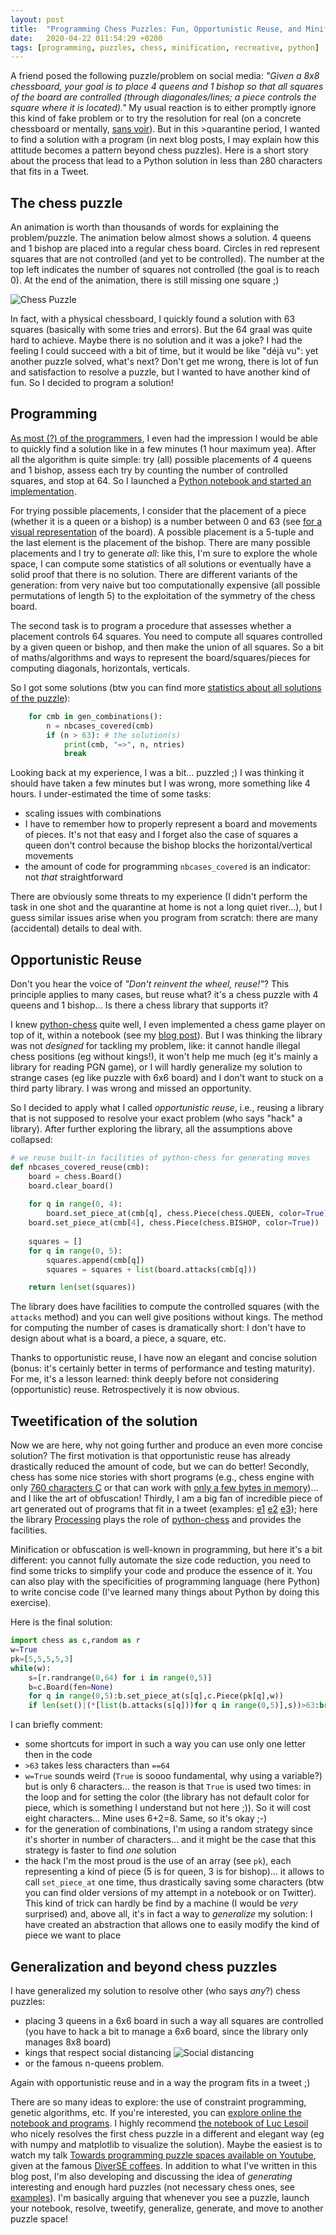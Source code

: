 ```yaml
---
layout: post
title:  "Programming Chess Puzzles: Fun, Opportunistic Reuse, and Minification"
date:   2020-04-22 011:54:29 +0200
tags: [programming, puzzles, chess, minification, recreative, python]
---
```


A friend posed the following puzzle/problem on social media: *"Given a 8x8 chessboard, your goal is to place 4 queens  and 1 bishop so that all squares of the board are controlled (through diagonales/lines; a piece controls the square where it is located)."* My usual reaction is to either promptly ignore this kind of fake problem or to try the resolution for real (on a concrete chessboard or mentally, [sans voir](https://en.wikipedia.org/wiki/Blindfold_chess)). But in this >quarantine period, I wanted to find a solution with a program (in next blog posts, I may explain how this attitude becomes a pattern beyond chess puzzles). Here is a short story about the process that lead to a Python solution in less than 280 characters that fits in a Tweet.

## The chess puzzle 

An animation is worth than thousands of words for explaining the problem/puzzle. The animation below almost shows a solution. 4 queens and 1 bishop are placed into a regular chess board. Circles in red represent squares that are not controlled (and yet to be controlled). The number at the top left indicates the number of squares not controlled (the goal is to reach 0). At the end of the animation, there is still missing one square ;) 



![Chess Puzzle](../assets/chesspuzzle.gif)

In fact, with a physical chessboard, I quickly found a solution with 63 squares (basically with some tries and errors). But the 64 graal was quite hard to achieve. Maybe there is no solution and it was a joke? I had the feeling I could succeed with a bit of time, but it would be like "déjà vu": yet another puzzle solved, what's next? Don't get me wrong, there is lot of fun and satisfaction to resolve a puzzle, but I wanted to have another kind of fun. So I decided to program a solution!   

## Programming 

[As most (?) of the programmers](https://en.wikipedia.org/wiki/Software_development_effort_estimation#Psychological_issues), I even had the impression I would be able to quickly find a solution like in a few minutes (1 hour maximum yea). After all the algorithm is quite simple: try (all) possible placements of 4 queens and 1 bishop, assess each try by counting the number of controlled squares, and stop at 64. So I launched a [Python notebook and started an implementation](https://github.com/acherm/progpuzzles/blob/master/ChessPuzzle.ipynb).  

For trying possible placements, I consider that the placement of a piece (whether it is a queen or a bishop) is a number between 0 and 63 (see [for a visual representation](https://www.chessprogramming.org/Efficient_Generation_of_Sliding_Piece_Attacks#Squares_and_Bitindex) of the board). A possible placement is a 5-tuple and the last element is the placement of the bishop. There are many possible placements and I try to generate *all*: like this, I'm sure to explore the whole space, I can compute some statistics of all solutions or eventually have a solid proof that there is no solution. There are different variants of the generation: from very naive but too computationally expensive (all possible permutations of length 5) to the exploitation of the symmetry of the chess board.   

The second task is to program a procedure that assesses whether a placement controls 64 squares. You need to compute all squares controlled by a given queen or bishop, and then make the union of all squares. So a bit of maths/algorithms and ways to represent the board/squares/pieces for computing diagonals, horizontals, verticals.

So I got some solutions (btw you can find more [statistics about all solutions of the puzzle](https://github.com/acherm/progpuzzles/blob/master/ChessPuzzle.ipynb)): 

```python
    for cmb in gen_combinations():
        n = nbcases_covered(cmb)
        if (n > 63): # the solution(s)
            print(cmb, "=>", n, ntries)
            break
```

Looking back at my experience, I was a bit... puzzled ;) I was thinking it should have taken a few minutes but I was wrong, more something like 4 hours. I under-estimated the time of some tasks:

* scaling issues with combinations
* I have to remember how to properly represent a board and movements of pieces. It's not that easy and I forget also the case of squares a queen don't control because the bishop blocks the horizontal/vertical movements
* the amount of code for programming `nbcases_covered` is an indicator: not *that* straightforward

There are obviously some threats to my experience (I didn't perform the task in one shot and the quarantine at home is not a long quiet river...), but I guess similar issues arise when you program from scratch: there are many (accidental) details to deal with. 

## Opportunistic Reuse

Don't you hear the voice of *"Don't reinvent the wheel, reuse!"*? This principle applies to many cases, but reuse what? it's a chess puzzle with 4 queens and 1 bishop... Is there a chess library that supports it?

I knew [python-chess](http://python-chess.readthedocs.io/) quite well, I even implemented a chess game player on top of it, within a notebook (see my [blog post](http://blog.mathieuacher.com/JupyterChess/)). But I was thinking the library was not *designed* for tackling my problem, like: it cannot handle illegal chess positions (eg without kings!), it won't help me much (eg it's mainly a library for reading PGN game), or I will hardly generalize my solution to strange cases (eg like puzzle with 6x6 board) and I don't want to stuck on a third party library. I was wrong and missed an opportunity. 

So I decided to apply what I called *opportunistic reuse*, i.e., reusing a library that is not supposed to resolve your exact problem (who says "hack" a library). After further exploring the library, all the assumptions above collapsed:

```python
# we reuse built-in facilities of python-chess for generating moves
def nbcases_covered_reuse(cmb):
    board = chess.Board() 
    board.clear_board()
  
    for q in range(0, 4):
        board.set_piece_at(cmb[q], chess.Piece(chess.QUEEN, color=True))
    board.set_piece_at(cmb[4], chess.Piece(chess.BISHOP, color=True))  
    
    squares = []
    for q in range(0, 5):
        squares.append(cmb[q])
        squares = squares + list(board.attacks(cmb[q]))

    return len(set(squares))
```

The library does have facilities to compute the controlled squares (with the `attacks` method) and you can well give positions without kings. The method for computing the number of cases is dramatically short: I don't have to design about what is a board, a piece, a square, etc. 

Thanks to opportunistic reuse, I have now an elegant and concise solution (bonus: it's certainly better in terms of performance and testing maturity). For me, it's a lesson learned: think deeply before not considering (opportunistic) reuse. Retrospectively it is now obvious. 

## Tweetification of the solution

Now we are here, why not going further and produce an even more concise solution? The first motivation is that opportunistic reuse has already drastically reduced the amount of code, but we can do better! Secondly, chess has some nice stories with short programs (e.g., chess engine with only [760 characters C](https://en.wikipedia.org/wiki/International_Obfuscated_C_Code_Contest#Toledo_Nanochess) or that can work with [only a few bytes in memory](https://en.wikipedia.org/wiki/1K_ZX_Chess))... and I like the art of obfuscation! Thirdly, I am a big fan of incredible piece of art generated out of programs that fit in a tweet (examples: [e1](https://twitter.com/Hau_kun/status/1254709350813143040) [e2](https://twitter.com/yuruyurau/status/1254810004428750853) [e3](https://twitter.com/Hau_kun/status/1246082151017144320)); here the library [Processing](https://processing.org/) plays the role of [python-chess](http://python-chess.readthedocs.io/) and provides the facilities. 

Minification or obfuscation is well-known in programming, but here it's a bit different: you cannot fully automate the size code reduction, you need to find some tricks to simplify your code and produce the essence of it. You can also play with the specificities of programming language (here Python) to write concise code (I've learned many things about Python by doing this exercise). 

Here is the final solution:

```python
import chess as c,random as r
w=True
pk=[5,5,5,5,3]
while(w):
    s=[r.randrange(0,64) for i in range(0,5)]
    b=c.Board(fen=None)
    for q in range(0,5):b.set_piece_at(s[q],c.Piece(pk[q],w))
    if len(set()|(*[list(b.attacks(s[q]))for q in range(0,5)],s))>63:break
```

I can briefly comment:

* some shortcuts for import in such a way you can use only one letter then in the code
* `>63` takes less characters than `==64` 
* `w=True` sounds weird (`True` is soooo fundamental, why using a variable?) but is only 6 characters... the reason is that `True` is used two times: in the loop and for setting the color (the library has not default color for piece, which is something I understand but not here ;)). So it will cost eight characters... Mine uses 6+2=8. Same, so it's okay ;-) 
* for the generation of combinations, I'm using a random strategy since it's shorter in number of characters... and it might be the case that this strategy is faster to find *one* solution 
* the hack I'm the most proud is the use of an array (see `pk`), each representing a kind of piece (5 is for queen, 3 is for bishop)... it allows to call `set_piece_at` one time, thus drastically saving some characters (btw you can find older versions of my attempt in a notebook or on Twitter). This kind of trick can hardly be find by a machine (I would be *very* surprised) and, above all, it's in fact a way to *generalize* my solution: I have created an abstraction that allows one to easily modify the kind of piece we want to place 

## Generalization and beyond chess puzzles

I have generalized my solution to resolve other (who says *any*?) chess puzzles: 

* placing 3 queens in a 6x6 board in such a way all squares are controlled (you have to hack a bit to manage a 6x6 board, since the library only manages 8x8 board) 
* kings that respect social distancing ![Social distancing](../assets/kings-socialdistancing.png) 
* or the famous n-queens problem. 

Again with opportunistic reuse and in a way the program fits in a tweet ;) 

There are so many ideas to explore: the use of constraint programming, genetic algorithms, etc. If you're interested, you can [explore online the notebook and programs](https://github.com/acherm/progpuzzles/blob/master/minimality.ipynb). I highly recommend [the notebook of Luc Lesoil](https://github.com/acherm/progpuzzles/blob/master/Chess%20-%204%20queens%201%20bishop.ipynb) who nicely resolves the first chess puzzle in a different and elegant way (eg with numpy and matplotlib to visualize the solution). Maybe the easiest is to watch my talk [Towards programming puzzle spaces available on Youtube](https://youtu.be/oHEJJv7vUDw), given at the famous [DiverSE coffees](http://www.diverse-team.fr). In addition to what I've written in this blog post, I'm also developing and discussing the idea of *generating* interesting and enough hard puzzles (not necessary chess ones, see [examples](https://github.com/acherm/progpuzzles/blob/master/puzzlecoco.ipynb)). I'm basically arguing that whenever you see a puzzle, launch your notebook, resolve, tweetify, generalize, generate, and move to another puzzle space! 



 









 








  





